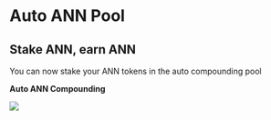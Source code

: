 # Auto ANN Pool

## Stake ANN, earn ANN

You can now stake your ANN tokens in the auto compounding pool

**Auto ANN Compounding**

![](broken-reference)

